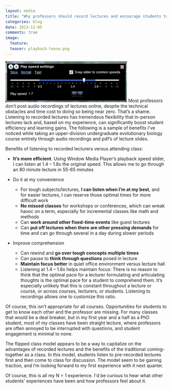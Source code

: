 ```yaml
---
layout: media
title: "Why professors should record lectures and encourage students to skip class"
categories: blog
date: 2013-12-05
comments: true
image:
  feature:
  teaser: playback-tease.png
---
```


<img src="/images/playback_speed.png" class="image-right">
Most professors don’t post audio recordings of lectures online, despite the technical obstacles and time cost to doing so being near zero. That’s a shame. Listening to recorded lectures has tremendous flexibility that in-person lectures lack and, based on my experience, can significantly boost student efficiency and learning gains. The following is a sample of benefits I’ve noticed while taking an upper-division undergraduate evolutionary biology course entirely through audio recordings and pdf’s of lecture slides.

Benefits of listening to recorded lecturers versus attending class:

- **It’s more efficient**. Using Window Media Player’s playback speed slider, I can listen at 1.4 – 1.8x the original speed. This allows me to go through an 80 minute lecture in 55-65 minutes

- Do it at my convenience
	- For tough subjects/lectures, **I can listen when I’m at my best**, and for easier lectures, I can reserve those optimal times for more difficult work
	- **No missed classes** for workshops or conferences, which can wreak havoc on a term, especially for incremental classes like math and methods
	- Can **work around other fixed-time events** like guest lectures
	- Can **put off lectures when there are other pressing demands** for time and can go through several in a day during slower periods
- Improve comprehension
	- Can rewind and **go over tough concepts multiple times**
	- Can pause to **think through questions** posed in lecture
	- **Maintain focus better** in quiet office environment versus lecture hall
	- Listening at 1.4 – 1.8x helps maintain focus: There is no reason to think that the optimal pace for a lecturer formulating and articulating thoughts is the optimal pace for a student to comprehend them. It’s especially unlikely that this is constant throughout a lecture or course, or across courses, lecturers, or students. Listening to recordings allows one to customize this ratio.

Of course, this isn’t appropriate for all courses. Opportunities for students to get to know each other and the professor are missing. For many classes that would be a deal breaker, but in my first year and a half as a PhD student, most of my classes have been straight lecture, where professors are often annoyed to be interrupted with questions, and student engagement is minimal to none.

The flipped class model appears to be a way to capitalize on the advantages of recorded lectures and the benefits of the traditional coming-together as a class. In this model, students listen to pre-recorded lectures first and then come to class for discussion. The model seem to be gaining traction, and I’m looking forward to my first experience with it next quarter.

Of course, this is all my N = 1 experience. I'd be curious to hear what other students' experiences have been and how professors feel about it.